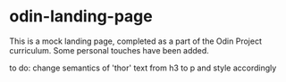 # odin-landing-page
This is a mock landing page, completed as a part of the Odin Project curriculum. Some personal touches have been added.

to do: change semantics of 'thor' text from h3 to p
and style accordingly